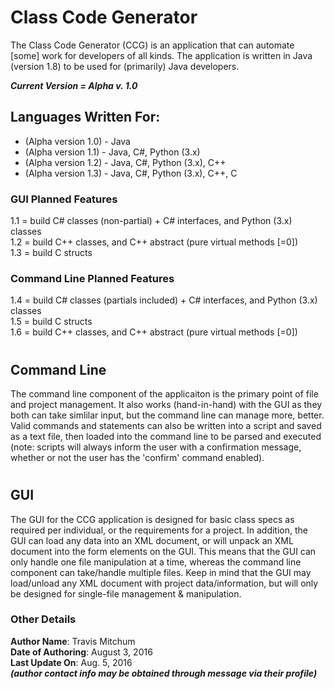 # Class Code Generator
The Class Code Generator (CCG) is an application that can automate [some] work for developers of all kinds.  The application is written in Java (version 1.8) to be used for (primarily) Java developers.

_**Current Version = Alpha v. 1.0**_

## Languages Written For:
* (Alpha version 1.0) - Java  
* (Alpha version 1.1) - Java, C#, Python (3.x)  
* (Alpha version 1.2) - Java, C#, Python (3.x), C++  
* (Alpha version 1.3) - Java, C#, Python (3.x), C++, C

### GUI Planned Features
1.1 = build C# classes (non-partial) + C# interfaces, and Python (3.x) classes  
1.2 = build C++ classes, and C++ abstract (pure virtual methods [=0])  
1.3 = build C structs

### Command Line Planned Features
1.4 = build C# classes (partials included) + C# interfaces, and Python (3.x) classes  
1.5 = build C structs  
1.6 = build C++ classes, and C++ abstract (pure virtual methods [=0])

#
## Command Line
The command line component of the applicaiton is the primary point of file and project management.  It also works (hand-in-hand) with the GUI as they both can take simlilar input, but the command line can manage more, better.  Valid commands and statements can also be written into a script and saved as a text file, then loaded into the command line to be parsed and executed (note: scripts will always inform the user with a confirmation message, whether or not the user has the 'confirm' command enabled).

#
## GUI
The GUI for the CCG application is designed for basic class specs as required per individual, or the requirements for a project.  In addition, the GUI can load any data into an XML document, or will unpack an XML document into the form elements on the GUI.  This means that the GUI can only handle one file manipulation at a time, whereas the command line component can take/handle multiple files.  Keep in mind that the GUI may load/unload any XML document with project data/information, but will only be designed for single-file management & manipulation.

### Other Details
**Author Name**:  Travis Mitchum  
**Date of Authoring**:  August 3, 2016  
**Last Update On**:  Aug. 5, 2016  
_**(author contact info may be obtained through message via their profile)**_
